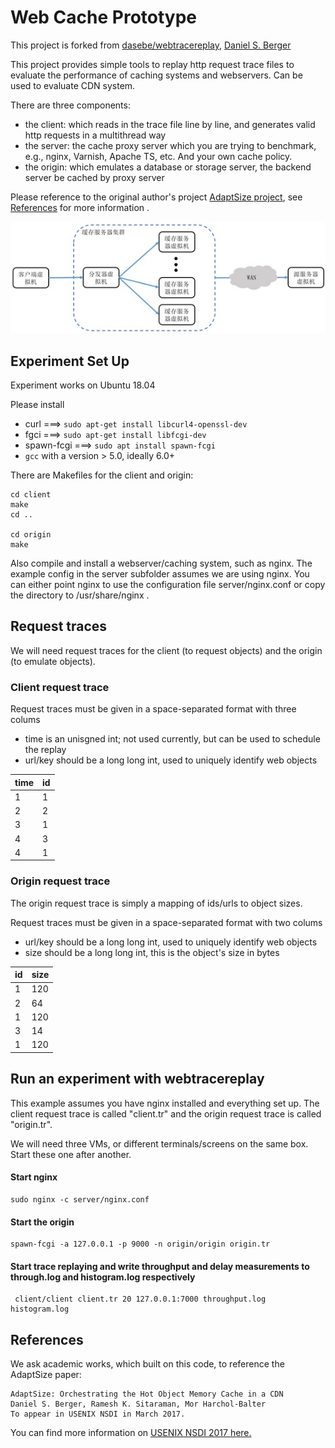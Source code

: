 # Web Cache Prototype

This project is forked from [dasebe/webtracereplay](https://github.com/dasebe/webtracereplay), [Daniel S. Berger](https://www.cs.cmu.edu/~dberger1/)

This project provides simple tools to replay http request trace files to evaluate the performance of caching systems and webservers. Can be used to evaluate CDN system. 

There are three components:

 - the client: which reads in the trace file line by line, and generates valid http requests in a multithread way
 - the server: the cache proxy server which you are trying to benchmark, e.g., nginx, Varnish, Apache TS, etc. And your own cache policy.
 - the origin: which emulates a database or storage server, the backend server be cached by proxy server

Please reference to the original author's project [AdaptSize project](https://github.com/dasebe/AdaptSize), see [References](#references) for more information .

![avatar](./architecture.jpg)

## Experiment Set Up

Experiment works on Ubuntu 18.04

Please install

 - curl ===> `sudo apt-get install libcurl4-openssl-dev`
 - fgci ===> `sudo apt-get install libfcgi-dev`
 - spawn-fcgi  ===>  `sudo apt install spawn-fcgi`
 - `gcc` with a version > 5.0, ideally 6.0+

There are Makefiles for the client and origin:

    cd client
    make
    cd ..

    cd origin
    make


Also compile and install a webserver/caching system, such as nginx. The example config in the server subfolder assumes we are using nginx. You can either point nginx to use the configuration file server/nginx.conf or copy the directory to /usr/share/nginx .


## Request traces

We will need request traces for the client (to request objects) and the origin (to emulate objects).

### Client request trace

Request traces must be given in a space-separated format with three colums
- time is an unisgned int; not used currently, but can be used to schedule the replay
- url/key should be a long long int, used to uniquely identify web objects

| time |  id |
| ---- | --- |
|   1  |  1  |
|   2  |  2  |
|   3  |  1  |
|   4  |  3  |
|   4  |  1 |


### Origin request trace

The origin request trace is simply a mapping of ids/urls to object sizes.

Request traces must be given in a space-separated format with two colums
- url/key should be a long long int, used to uniquely identify web objects
- size should be a long long int, this is the object's size in bytes

|  id | size |
| --- | ---- |
|  1  |  120 |
|  2  |   64 |
|  1  |  120 |
|  3  |  14  |
|  1 |  120 |


## Run an experiment with webtracereplay

This example assumes you have nginx installed and everything set up.
The client request trace is called "client.tr" and the origin request trace is called "origin.tr".

We will need three VMs, or different terminals/screens on the same box.
Start these one after another.

#### Start nginx

    sudo nginx -c server/nginx.conf

#### Start the origin

    spawn-fcgi -a 127.0.0.1 -p 9000 -n origin/origin origin.tr

#### Start trace replaying and write throughput and delay measurements to through.log and histogram.log respectively

     client/client client.tr 20 127.0.0.1:7000 throughput.log histogram.log


## References

We ask academic works, which built on this code, to reference the AdaptSize paper:

    AdaptSize: Orchestrating the Hot Object Memory Cache in a CDN
    Daniel S. Berger, Ramesh K. Sitaraman, Mor Harchol-Balter
    To appear in USENIX NSDI in March 2017.
    
You can find more information on [USENIX NSDI 2017 here.](https://www.usenix.org/conference/nsdi17/technical-sessions)
